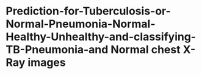 # Prediction-for-Tuberculosis-or-Normal-Pneumonia-Normal-Healthy-Unhealthy-and-classifying-TB-Pneumonia-and Normal chest X-Ray images
